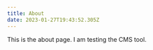```yaml
---
title: About
date: 2023-01-27T19:43:52.305Z
---
```

This is the about page. I am testing the CMS tool.